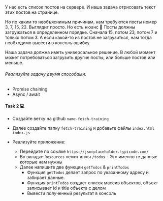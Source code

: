 У нас есть список постов на сервере. И наша задача отрисовать текст этих постов на странице.

Но по каким то необъяснимым причинам, нам требуются посты номер 3, 7, 15, 23. Выглядит просто. Но есть нюанс 🐒 
Посты должны загружаться в определенном порядке. Сначала 15, потом 23, потом 7 и только потом 3. А если какой-то из постов не загрузиться, нам тогда необходимо  вывести в консоль ошибку.

Наша задача должна иметь универсальное решение. В любой момент может потребоваться загрузить другие посты, или больше постов или меньше.

###### Реализуйте задачу двумя способами:
- Promise chaining
- Async / await


#### Task 2 💻

+ Создайте ветку на github `name-fetch-training`
+ Далее создайте папку `fetch-training` и добавьте файлы `index.html` `index.js`
+ Реализуйте приложение:

    + Перейдите по ссылке `https://jsonplaceholder.typicode.com/`
    + Во вкладке `Resources` лежит ключ `/todos` - Это именно те данные которые нам нужны
    + Далее напишите две функции `getTodos` & `printTodos`
        + Функция `getTodos` делает запрос по указанному адресу и забирает данные. 
        + Функция `printTodos` создает список массив объектов, объект записывает id и title объекта с делом
        + Вывести полученный результат в консоль
